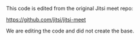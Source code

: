 This code is edited from the original Jitsi meet repo:

https://github.com/jitsi/jitsi-meet

We are editing the code and did not create the base.
